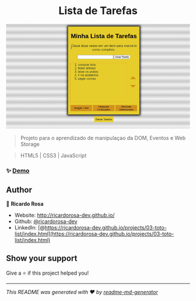 <h1 align="center">Lista de Tarefas</h1>
<p>
<img src="img/preview.gif" />
</p>

> Projeto para o aprendizado de manipulaçao da DOM, Eventos e Web Storage

> HTML5 | CSS3 | JavaScript

### ✨ [Demo](https://ricardorosa-dev.github.io/projects/03-toto-list/index.html)

## Author

👤 **Ricardo Rosa**

* Website: http://ricardorosa-dev.github.io/
* Github: [@ricardorosa-dev](https://github.com/ricardorosa-dev)
* LinkedIn: [@https://ricardorosa-dev.github.io/projects/03-toto-list/index.html](https://ricardorosa-dev.github.io/projects/03-toto-list/index.html)

## Show your support

Give a ⭐️ if this project helped you!

***
_This README was generated with ❤️ by [readme-md-generator](https://github.com/kefranabg/readme-md-generator)_
